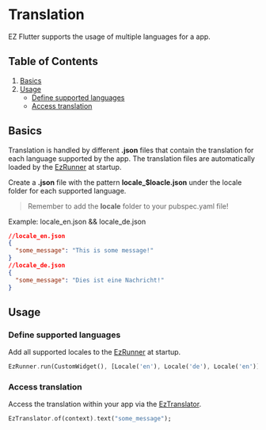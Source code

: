 # Translation

EZ Flutter supports the usage of multiple languages for a app.

## Table of Contents

1. [Basics](#basics)
2. [Usage](#start-an-ez-flutter-app)
   * [Define supported languages](#define-supported-languages)
   * [Access translation](#access-translation)

## Basics

Translation is handled by different **.json** files that contain the translation for each language supported by the app. The translation files are automatically loaded by the [EzRunner](/lib/src/ez_runner.dart) at startup.

Create a **.json** file with the pattern **locale_$loacle.json** under the locale folder for each supported language.

> Remember to add the **locale** folder to your pubspec.yaml file!

Example: locale_en.json && locale_de.json

```json
//locale_en.json
{
  "some_message": "This is some message!"
}
//locale_de.json
{
  "some_message": "Dies ist eine Nachricht!"
}
```

## Usage

### Define supported languages

Add all supported locales to the [EzRunner](/lib/src/ez_runner.dart) at startup.

```dart
EzRunner.run(CustomWidget(), [Locale('en'), Locale('de'), Locale('en')]);
```

### Access translation

Access the translation within your app via the [EzTranslator](/lib/src/model/EzTranslator.dart).

```dart
EzTranslator.of(context).text("some_message");
```
